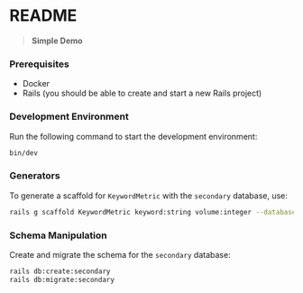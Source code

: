 # README
> **Simple Demo**

### Prerequisites
- Docker
- Rails (you should be able to create and start a new Rails project)

### Development Environment
Run the following command to start the development environment:
```bash
bin/dev
```

### Generators
To generate a scaffold for `KeywordMetric` with the `secondary` database, use:
```bash
rails g scaffold KeywordMetric keyword:string volume:integer --database=secondary
```

### Schema Manipulation
Create and migrate the schema for the `secondary` database:
```bash
rails db:create:secondary
rails db:migrate:secondary
```
